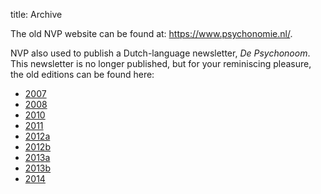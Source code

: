 title: Archive


The old NVP website can be found at: <https://www.psychonomie.nl/>.

NVP also used to publish a Dutch-language newsletter, *De Psychonoom*. This newsletter is no longer published, but for your reminiscing pleasure, the old editions can be found here:

- [2007](/pages/attachments/Psychonoom-22e-2007.doc)
- [2008](/pages/attachments/Psychonoom-23e-2008.pdf)
- [2010](/pages/attachments/Psychonoom-25e-2010.pdf)
- [2011](/pages/attachments/Psychonoom-26e-2011.docx)
- [2012a](/pages/attachments/Psychonoom-27e-2012-1.pdf)
- [2012b](/pages/attachments/Psychonoom-27e-2012-2.pdf)
- [2013a](/pages/attachments/Psychonoom-28e-2013-2.pdf)
- [2013b](/pages/attachments/Psychonoom-28e-2013-1.pdf)
- [2014](/pages/attachments/Psychonoom-29e-2014.pdf)
